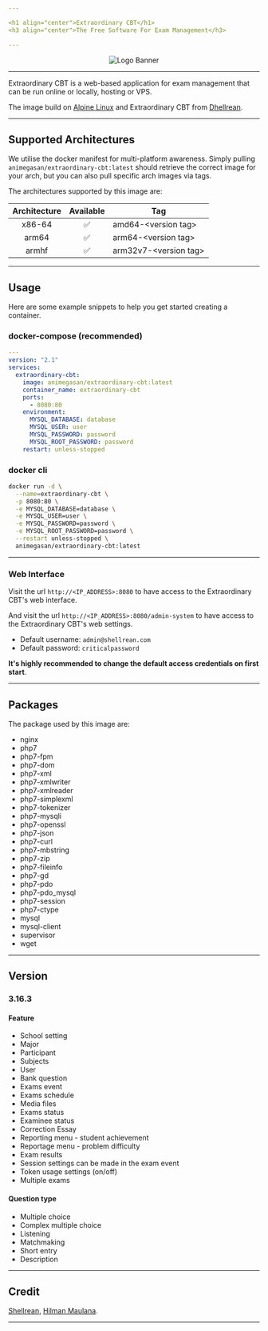 ```yaml
---

<h1 align="center">Extraordinary CBT</h1>
<h3 align="center">The Free Software For Exam Management</h3>

---
```


<p align="center">
<img alt="Logo Banner" src="https://iili.io/H4hm8Hx.png"/>
</p>

---

Extraordinary CBT is a web-based application for exam management that can be run online or locally, hosting or VPS.

The image build on <a href="http://www.alpinelinux.org" target="_blank">Alpine Linux</a> and Extraordinary CBT from <a href="https://github.com/shellrean-dev/exo-cbt-client" target="_blank">Dhellrean</a>.

---

## Supported Architectures
We utilise the docker manifest for multi-platform awareness. Simply pulling ```animegasan/extraordinary-cbt:latest``` should retrieve the correct image for your arch, but you can also pull specific arch images via tags.

The architectures supported by this image are:

| Architecture | Available | Tag |
| :----: | :----: | ---- |
| x86-64 | ✅ | amd64-\<version tag\> |
| arm64 | ✅ | arm64-\<version tag\> |
| armhf	| ✅	| arm32v7-\<version tag\> |

---

## Usage
Here are some example snippets to help you get started creating a container.
### docker-compose (recommended)
```yaml
---
version: "2.1"
services:
  extraordinary-cbt:
    image: animegasan/extraordinary-cbt:latest
    container_name: extraordinary-cbt
    ports:
      - 8080:80
    environment:
      MYSQL_DATABASE: database
      MYSQL_USER: user
      MYSQL_PASSWORD: password
      MYSQL_ROOT_PASSWORD: password
    restart: unless-stopped
```
### docker cli

```bash
docker run -d \
  --name=extraordinary-cbt \
  -p 8080:80 \
  -e MYSQL_DATABASE=database \
  -e MYSQL_USER=user \
  -e MYSQL_PASSWORD=password \
  -e MYSQL_ROOT_PASSWORD=password \
  --restart unless-stopped \
  animegasan/extraordinary-cbt:latest
```

---

### Web Interface

Visit the url `http://<IP_ADDRESS>:8080` to have access to the Extraordinary CBT's web interface.

And visit the url `http://<IP_ADDRESS>:8080/admin-system` to have access to the Extraordinary CBT's web settings.

-   Default username: `admin@shellrean.com`
-   Default password: `criticalpassword`

**It's highly recommended to change the default access credentials on first start**.

---

## Packages
The package used by this image are:
- nginx
- php7
- php7-fpm
- php7-dom
- php7-xml
- php7-xmlwriter
- php7-xmlreader
- php7-simplexml
- php7-tokenizer
- php7-mysqli
- php7-openssl
- php7-json
- php7-curl
- php7-mbstring
- php7-zip
- php7-fileinfo
- php7-gd
- php7-pdo
- php7-pdo_mysql
- php7-session
- php7-ctype
- mysql
- mysql-client
- supervisor
- wget

---

## Version
### 3.16.3
#### Feature
   - School setting
   - Major
   - Participant
   - Subjects
   - User
   - Bank question
   - Exams event
   - Exams schedule
   - Media files
   - Exams status
   - Examinee status
   - Correction Essay
   - Reporting menu - student achievement
   - Reportage menu - problem difficulty
   - Exam results
   - Session settings can be made in the exam event
   - Token usage settings (on/off)
   - Multiple exams

#### Question type
   - Multiple choice
   - Complex multiple choice
   - Listening
   - Matchmaking
   - Short entry
   - Description

---

## Credit
[Shellrean](https://github.com/shellrean), [Hilman Maulana](https://github.com/animegasan).

---
